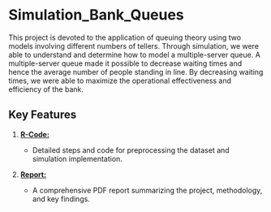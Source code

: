 # Simulation_Bank_Queues
This project is devoted to the application of queuing theory using two models involving different numbers of tellers. Through simulation, we were able to understand and determine how to model a multiple-server queue. A multiple-server queue made it possible to decrease waiting times and hence the average number of people standing in line. By decreasing waiting times, we were able to maximize the operational effectiveness and efficiency of the bank.

## Key Features

1. **[R-Code:](R-code)**
   - Detailed steps and code for preprocessing the dataset and simulation implementation.
     
2. **[Report:](data_exploration)**
   - A comprehensive PDF report summarizing the project, methodology, and key findings.


